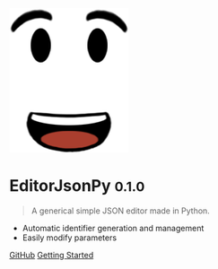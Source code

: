 ![logo](_media/clipart1337803.png)

# EditorJsonPy <small>0.1.0</small>

> A generical simple JSON editor made in Python.

- Automatic identifier generation and management
- Easily modify parameters

[GitHub](https://github.com/marczx100/editorjsonpy/)
[Getting Started](#config)
